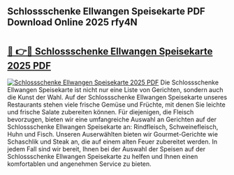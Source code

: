 ## Schlossschenke Ellwangen Speisekarte PDF Download Online 2025 rfy4N

# <h2><a href="http://gc7j2bu.nevu.top/?p=Schlossschenke+Ellwangen+Speisekarte">🔗 👉🔴 Schlossschenke Ellwangen Speisekarte 2025 PDF</a></h2>

[![Schlossschenke Ellwangen Speisekarte 2025 PDF](https://i.imgur.com/dBaPXMq.png)](http://gc7j2bu.nevu.top/?p=Schlossschenke+Ellwangen+Speisekarte)
Die Schlossschenke Ellwangen Speisekarte ist nicht nur eine Liste von Gerichten, sondern auch die Kunst der Wahl. Auf der Schlossschenke Ellwangen Speisekarte unseres Restaurants stehen viele frische Gemüse und Früchte, mit denen Sie leichte und frische Salate zubereiten können. Für diejenigen, die Fleisch bevorzugen, bieten wir eine umfangreiche Auswahl an Gerichten auf der Schlossschenke Ellwangen Speisekarte an: Rindfleisch, Schweinefleisch, Huhn und Fisch. Unseren Auserwählten bieten wir Gourmet-Gerichte wie Schaschlik und Steak an, die auf einem alten Feuer zubereitet werden. In jedem Fall sind wir bereit, Ihnen bei der Auswahl der Speisen auf der Schlossschenke Ellwangen Speisekarte zu helfen und Ihnen einen komfortablen und angenehmen Service zu bieten.
